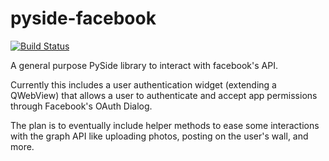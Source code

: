 pyside-facebook
===============

[![Build Status](https://secure.travis-ci.org/AbleCoder/pyside-facebook].png)](http://travis-ci.org/AbleCoder/pyside-facebook)

A general purpose PySide library to interact with facebook's API.


Currently this includes a user authentication widget (extending a QWebView) that allows a user to authenticate and accept app permissions through Facebook's OAuth Dialog.

The plan is to eventually include helper methods to ease some interactions with the graph API like uploading photos, posting on the user's wall, and more.
